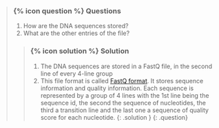 > ### {% icon question %} Questions
>
> 1. How are the DNA sequences stored?
> 2. What are the other entries of the file?
>
> > ### {% icon solution %} Solution
> > 1. The DNA sequences are stored in a FastQ file, in the second line of every 4-line group
> > 2. This file format is called [FastQ format](https://en.wikipedia.org/wiki/FASTQ_format). It stores sequence information and quality information. Each sequence is represented by a group of 4 lines with the 1st line being the sequence id, the second the sequence of nucleotides, the third a transition line and the last one a sequence of quality score for each nucleotide.
> {: .solution }
{: .question}
